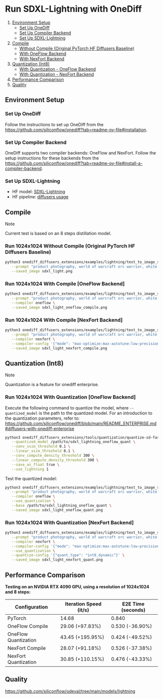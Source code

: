 # Run SDXL-Lightning with OneDiff

1. [Environment Setup](#environment-setup)
   - [Set Up OneDiff](#set-up-onediff)
   - [Set Up Compiler Backend](#set-up-compiler-backend)
   - [Set Up SDXL-Lightning](#set-up-sdxl-lightning)
2. [Compile](#compile)
   - [Without Compile (Original PyTorch HF Diffusers Baseline)](#without-compile)
   - [With OneFlow Backend](#with-oneflow-backend)
   - [With NexFort Backend](#with-nexfort-backend)
3. [Quantization (Int8)](#quantization)
   - [With Quantization - OneFlow Backend](#with-quantization---oneflow-backend)
   - [With Quantization - NexFort Backend](#with-quantization---nexfort-backend)
4. [Performance Comparison](#performance-comparison)
5. [Quality](#quality)

## Environment Setup

### Set Up OneDiff
Follow the instructions to set up OneDiff from the https://github.com/siliconflow/onediff?tab=readme-ov-file#installation.

### Set Up Compiler Backend
OneDiff supports two compiler backends: OneFlow and NexFort. Follow the setup instructions for these backends from the https://github.com/siliconflow/onediff?tab=readme-ov-file#install-a-compiler-backend.


### Set Up SDXL-Lightning
- HF model: [SDXL-Lightning](https://huggingface.co/ByteDance/SDXL-Lightning)
- HF pipeline: [diffusers usage](https://huggingface.co/ByteDance/SDXL-Lightning#2-step-4-step-8-step-unet)

## Compile

> [!NOTE]
Current test is based on an 8 steps distillation model.

### Run 1024x1024 Without Compile (Original PyTorch HF Diffusers Baseline)
```bash
python3 onediff_diffusers_extensions/examples/lightning/text_to_image_sdxl_light.py \
   --prompt "product photography, world of warcraft orc warrior, white background" \
   --saved_image sdxl_light.png
```

### Run 1024x1024 With Compile [OneFlow Backend]
```bash
python3 onediff_diffusers_extensions/examples/lightning/text_to_image_sdxl_light.py \
   --prompt "product photography, world of warcraft orc warrior, white background" \
   --compiler oneflow \
   --saved_image sdxl_light_oneflow_compile.png
```

### Run 1024x1024 With Compile [NexFort Backend]
```bash
python3 onediff_diffusers_extensions/examples/lightning/text_to_image_sdxl_light.py \
   --prompt "product photography, world of warcraft orc warrior, white background" \
   --compiler nexfort \
   --compiler-config '{"mode": "max-optimize:max-autotune:low-precision", "memory_format": "channels_last", "options": {"triton.fuse_attention_allow_fp16_reduction": false}}' \
   --saved_image sdxl_light_nexfort_compile.png
```


## Quantization (Int8)

> [!NOTE]
Quantization is a feature for onediff enterprise.

### Run 1024x1024 With Quantization [OneFlow Backend]

Execute the following command to quantize the model, where `--quantized_model` is the path to the quantized model. For an introduction to the quantization parameters, refer to: https://github.com/siliconflow/onediff/blob/main/README_ENTERPRISE.md#diffusers-with-onediff-enterprise

```bash
python3 onediff_diffusers_extensions/tools/quantization/quantize-sd-fast.py \
   --quantized_model /path/to/sdxl_lightning_oneflow_quant \
   --conv_ssim_threshold 0.1 \
   --linear_ssim_threshold 0.1 \
   --conv_compute_density_threshold 300 \
   --linear_compute_density_threshold 300 \
   --save_as_float true \
   --use_lightning 1
```

Test the quantized model:

```bash
python3 onediff_diffusers_extensions/examples/lightning/text_to_image_sdxl_light.py \
   --prompt "product photography, world of warcraft orc warrior, white background" \
   --compiler oneflow \
   --use_quantization \
   --base /path/to/sdxl_lightning_oneflow_quant \
   --saved_image sdxl_light_oneflow_quant.png
```


### Run 1024x1024 With Quantization [NexFort Backend]

```bash
python3 onediff_diffusers_extensions/examples/lightning/text_to_image_sdxl_light.py \
   --prompt "product photography, world of warcraft orc warrior, white background" \
   --compiler nexfort \
   --compiler-config '{"mode": "max-optimize:max-autotune:low-precision", "memory_format": "channels_last", "options": {"triton.fuse_attention_allow_fp16_reduction": false}}' \
   --use_quantization \
   --quantize-config '{"quant_type": "int8_dynamic"}' \
   --saved_image sdxl_light_nexfort_quant.png
```


## Performance Comparison

**Testing on an NVIDIA RTX 4090 GPU, using a resolution of 1024x1024 and 8 steps:**

| Configuration             | Iteration Speed (it/s)          | E2E Time (seconds)              |
|---------------------------|---------------------------------|---------------------------------|
| PyTorch                   | 14.68                           | 0.840                           |
| OneFlow Compile           | 29.06 (+97.83%)                 | 0.530 (-36.90%)                 |
| OneFlow Quantization      | 43.45 (+195.95%)                | 0.424 (-49.52%)                 |
| NexFort Compile           | 28.07 (+91.18%)                 | 0.526 (-37.38%)                 |
| NexFort Quantization      | 30.85 (+110.15%)                | 0.476 (-43.33%)                 |

## Quality
https://github.com/siliconflow/odeval/tree/main/models/lightning
